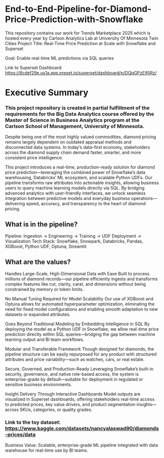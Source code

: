 # End-to-End-Pipeline-for-Diamond-Price-Prediction-with-Snowflake
This repository contains our work for Trends Marketplace 2025 which is hosted every year by Carlson Analytics Lab at University Of Minnesota Twin Cities
Project Title: Real-Time Price Prediction at Scale with Snowflake and Superset

Goal: Enable real-time ML predictions via SQL queries

Link to Superset Dashboard: https://6cdef29e.us1a.app.preset.io/superset/dashboard/p/DQqGPzE95Rz/

# Executive Summary
### This project repository is created in partial fulfillment of the requirements for the Big Data Analytics course offered by the Master of Science in Business Analytics program at the Carlson School of Management, University of Minnesota.

Despite being one of the most highly valued commodities, diamond pricing remains largely dependent on outdated appraisal methods and disconnected data systems. In today’s data-first economy, stakeholders across the diamond supply chain demand faster, smarter, and more consistent price intelligence.

This project introduces a real-time, production-ready solution for diamond price prediction—leveraging the combined power of Snowflake’s data warehousing, Databricks’ ML ecosystem, and scalable Python UDFs. Our pipeline transforms raw attributes into actionable insights, allowing business users to query machine learning models directly via SQL. By bridging advanced analytics with user-friendly interfaces, we unlock seamless integration between predictive models and everyday business operations—delivering speed, accuracy, and transparency to the heart of diamond pricing.

## What is in the pipeline? 

Pipeline: Ingestion → Engineering → Training → UDF Deployment → Visualization
Tech Stack: Snowflake, Snowpark, Databricks, Pandas, XGBoost, Python UDF, Optuna, Streamlit

## What are the values? 

Handles Large-Scale, High-Dimensional Data with Ease
Built to process millions of diamond records—our pipeline efficiently ingests and transforms complex features like cut, clarity, carat, and dimensions without being constrained by memory or token limits.

No Manual Tuning Required for Model Scalability
Our use of XGBoost and Optuna allows for automated hyperparameter optimization, eliminating the need for fixed model configurations and enabling smooth adaptation to new datasets or expanded attributes.

Goes Beyond Traditional Modeling by Embedding Intelligence in SQL
By deploying the model as a Python UDF in Snowflake, we allow real-time price prediction directly within SQL queries—bridging the gap between machine learning output and BI team workflows.

Modular and Transferable Framework
Though designed for diamonds, the pipeline structure can be easily repurposed for any product with structured attributes and price variability—such as watches, cars, or real estate.

Secure, Governed, and Production-Ready
Leveraging Snowflake’s built-in security, governance, and native role-based access, the system is enterprise-grade by default—suitable for deployment in regulated or sensitive business environments.

Insight Delivery Through Interactive Dashboards
Model outputs are visualized in Superset dashboards, offering stakeholders real-time access to predicted prices, key value drivers, and product segmentation insights—across SKUs, categories, or quality grades.

### Link to the toy dataset: https://www.kaggle.com/datasets/nancyalaswad90/diamonds-prices/data

Business Value: Scalable, enterprise-grade ML pipeline integrated with data warehouse for real-time use by BI teams.
